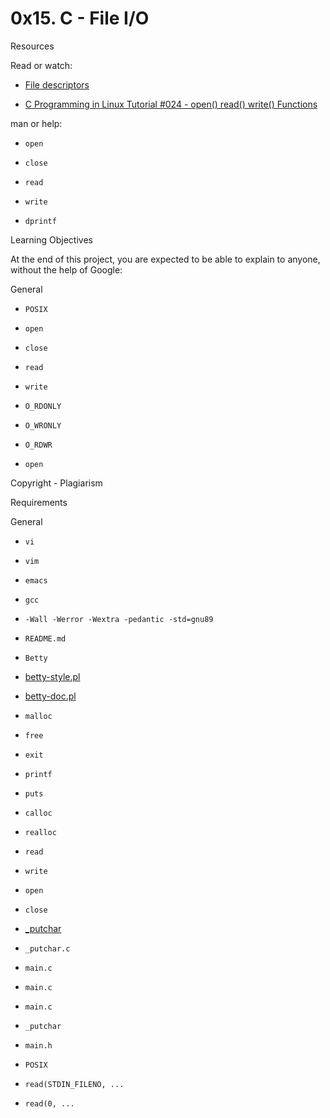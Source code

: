 # 0x15. C - File I/O

Resources

Read or watch:

- [File descriptors](/rltoken/Duva-9Fjyskt39R__Nnazg)



- [C Programming in Linux Tutorial #024 - open() read() write() Functions](/rltoken/x05veqiLPSxXmJf9zTtCkQ)



man or help:

- ```open```



- ```close```



- ```read```



- ```write```



- ```dprintf```



Learning Objectives

At the end of this project, you are expected to be able to explain to anyone, without the help of Google:

General

- ```POSIX```



- ```open```



- ```close```



- ```read```



- ```write```



- ```O_RDONLY```



- ```O_WRONLY```



- ```O_RDWR```



- ```open```



Copyright - Plagiarism

Requirements

General

- ```vi```



- ```vim```



- ```emacs```



- ```gcc```



- ```-Wall -Werror -Wextra -pedantic -std=gnu89```



- ```README.md```



- ```Betty```



- [betty-style.pl](https://github.com/alx-tools/Betty/blob/master/betty-style.pl)



- [betty-doc.pl](https://github.com/alx-tools/Betty/blob/master/betty-doc.pl)



- ```malloc```



- ```free```



- ```exit```



- ```printf```



- ```puts```



- ```calloc```



- ```realloc```



- ```read```



- ```write```



- ```open```



- ```close```



- [_putchar](https://github.com/alx-tools/_putchar.c/blob/master/_putchar.c)



- ```_putchar.c```



- ```main.c```



- ```main.c```



- ```main.c```



- ```_putchar```



- ```main.h```



- ```POSIX```



- ```read(STDIN_FILENO, ...```



- ```read(0, ...```



